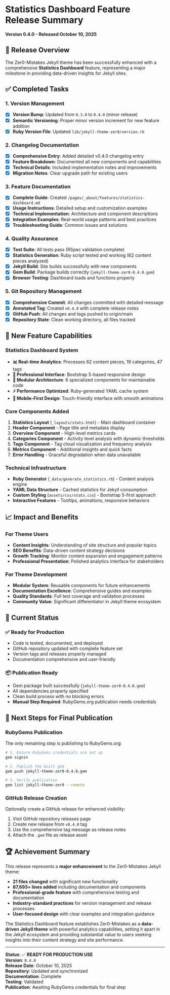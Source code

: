 # Statistics Dashboard Feature Release Summary
**Version 0.4.0 - Released October 10, 2025**

## 🎯 Release Overview

The Zer0-Mistakes Jekyll theme has been successfully enhanced with a comprehensive **Statistics Dashboard** feature, representing a major milestone in providing data-driven insights for Jekyll sites.

## ✅ Completed Tasks

### 1. **Version Management**
- [x] **Version Bump**: Updated from `0.3.0` to `0.4.0` (minor release)
- [x] **Semantic Versioning**: Proper minor version increment for new feature addition
- [x] **Ruby Version File**: Updated `lib/jekyll-theme-zer0/version.rb`

### 2. **Changelog Documentation**
- [x] **Comprehensive Entry**: Added detailed v0.4.0 changelog entry
- [x] **Feature Breakdown**: Documented all new components and capabilities
- [x] **Technical Details**: Included implementation notes and improvements
- [x] **Migration Notes**: Clear upgrade path for existing users

### 3. **Feature Documentation**
- [x] **Complete Guide**: Created `/pages/_about/features/statistics-dashboard.md`
- [x] **Usage Instructions**: Detailed setup and customization examples
- [x] **Technical Implementation**: Architecture and component descriptions
- [x] **Integration Examples**: Real-world usage patterns and best practices
- [x] **Troubleshooting Guide**: Common issues and solutions

### 4. **Quality Assurance**
- [x] **Test Suite**: All tests pass (RSpec validation complete)
- [x] **Statistics Generation**: Ruby script tested and working (62 content pieces analyzed)
- [x] **Jekyll Build**: Site builds successfully with new components
- [x] **Gem Build**: Package builds correctly (`jekyll-theme-zer0-0.4.0.gem`)
- [x] **Browser Testing**: Dashboard loads and functions properly

### 5. **Git Repository Management**
- [x] **Comprehensive Commit**: All changes committed with detailed message
- [x] **Annotated Tag**: Created `v0.4.0` with complete release notes
- [x] **GitHub Push**: All changes and tags pushed to origin/main
- [x] **Repository State**: Clean working directory, all files tracked

## 🚀 New Feature Capabilities

### **Statistics Dashboard System**
- **📊 Real-time Analytics**: Processes 62 content pieces, 19 categories, 47 tags
- **🎨 Professional Interface**: Bootstrap 5-based responsive design
- **🔧 Modular Architecture**: 6 specialized components for maintainable code
- **⚡ Performance Optimized**: Ruby-generated YAML cache system
- **📱 Mobile-First Design**: Touch-friendly interface with smooth animations

### **Core Components Added**
1. **Statistics Layout** (`_layouts/stats.html`) - Main dashboard container
2. **Header Component** - Page title and metadata display
3. **Overview Component** - High-level metrics cards
4. **Categories Component** - Activity level analysis with dynamic thresholds
5. **Tags Component** - Tag cloud visualization and frequency analysis
6. **Metrics Component** - Additional insights and quick facts
7. **Error Handling** - Graceful degradation when data unavailable

### **Technical Infrastructure**
- **Ruby Generator** (`_data/generate_statistics.rb`) - Content analysis engine
- **YAML Data Structure** - Cached statistics for Jekyll consumption
- **Custom Styling** (`assets/css/stats.css`) - Bootstrap 5-first approach
- **Interactive Features** - Tooltips, animations, responsive behaviors

## 📈 Impact and Benefits

### **For Theme Users**
- **Content Insights**: Understanding of site structure and popular topics
- **SEO Benefits**: Data-driven content strategy decisions
- **Growth Tracking**: Monitor content expansion and engagement patterns
- **Professional Presentation**: Polished analytics interface for stakeholders

### **For Theme Development**
- **Modular System**: Reusable components for future enhancements
- **Documentation Excellence**: Comprehensive guides and examples
- **Quality Standards**: Full test coverage and validation processes
- **Community Value**: Significant differentiator in Jekyll theme ecosystem

## 🔄 Current Status

### **✅ Ready for Production**
- Code is tested, documented, and deployed
- GitHub repository updated with complete feature set
- Version tags and releases properly managed
- Documentation comprehensive and user-friendly

### **📦 Publication Ready**
- Gem package built successfully (`jekyll-theme-zer0-0.4.0.gem`)
- All dependencies properly specified
- Clean build process with no blocking errors
- **Manual Step Required**: RubyGems.org publication needs credentials

## 🎯 Next Steps for Final Publication

### **RubyGems Publication**
The only remaining step is publishing to RubyGems.org:

```bash
# 1. Ensure RubyGems credentials are set up
gem signin

# 2. Publish the built gem
gem push jekyll-theme-zer0-0.4.0.gem

# 3. Verify publication
gem list jekyll-theme-zer0 --remote
```

### **GitHub Release Creation**
Optionally create a GitHub release for enhanced visibility:

1. Visit GitHub repository releases page
2. Create new release from `v0.4.0` tag
3. Use the comprehensive tag message as release notes
4. Attach the `.gem` file as release asset

## 🏆 Achievement Summary

This release represents a **major enhancement** to the Zer0-Mistakes Jekyll theme:

- **21 files changed** with significant new functionality
- **87,693+ lines added** including documentation and components
- **Professional-grade feature** with comprehensive testing and documentation
- **Industry-standard practices** for version management and release processes
- **User-focused design** with clear examples and integration guidance

The Statistics Dashboard feature establishes Zer0-Mistakes as a **data-driven Jekyll theme** with powerful analytics capabilities, setting it apart in the Jekyll ecosystem and providing substantial value to users seeking insights into their content strategy and site performance.

---

**Status**: ✅ **READY FOR PRODUCTION USE**  
**Version**: `0.4.0`  
**Release Date**: October 10, 2025  
**Repository**: Updated and synchronized  
**Documentation**: Complete  
**Testing**: Validated  
**Publication**: Awaiting RubyGems credentials for final step